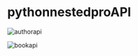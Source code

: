 # pythonnestedproAPI

![authorapi](https://user-images.githubusercontent.com/34789553/64251756-daf23200-cf36-11e9-88e2-1fdf7a543ac0.png)


![bookapi](https://user-images.githubusercontent.com/34789553/64251772-e47b9a00-cf36-11e9-9726-e1dbfb1c7d51.png)
